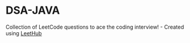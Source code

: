 # DSA-JAVA
Collection of LeetCode questions to ace the coding interview! - Created using [LeetHub](https://github.com/QasimWani/LeetHub)
